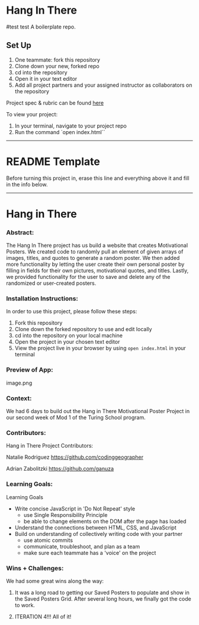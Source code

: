 # Hang In There
#test
test
A boilerplate repo. 

## Set Up

1. One teammate: fork this repository
2. Clone down your new, forked repo
3. cd into the repository
4. Open it in your text editor
5. Add all project partners and your assigned instructor as collaborators on the repository

Project spec & rubric can be found [here](https://frontend.turing.edu/projects/module-1/hang-in-there.html)

To view your project:

1. In your terminal, navigate to your project repo
2. Run the command `open index.html``
  
______________________________________________________  
# README Template  
Before turning this project in, erase this line and everything above it and fill in the info below.  
______________________________________________________  

# Hang in There  

### Abstract:
[//]: <> (Briefly describe what you built and its features. What problem is the app solving? How does this application solve that problem?)

The Hang In There project has us build a website that creates Motivational Posters.  We created code to randomly pull an element of given arrays of images, titles, and quotes to generate a random poster.  We then added more functionality by letting the user create their own personal poster by filling in fields for their own pictures, motivational quotes, and titles.  Lastly, we provided functionality for the user to save and delete any of the randomized or user-created posters.

### Installation Instructions:
[//]: <> (What steps does a person have to take to get your app cloned down and running?)

In order to use this project, please follow these steps:
1. Fork this repository
2. Clone down the forked repository to use and edit locally
3. cd into the repository on your local machine
4. Open the project in your chosen text editor
5. View the project live in your browser by using `open index.html` in your terminal

### Preview of App:
[//]: <> (Provide ONE gif or screenshot of your application - choose the "coolest" piece of functionality to show off.)

image.png

### Context:
[//]: <> (Give some context for the project here. How long did you have to work on it? How far into the Turing program are you?)

We had 6 days to build out the Hang in There Motivational Poster Project in our second week of Mod 1 of the Turing School program.

### Contributors:
[//]: <> (Who worked on this application? Link to their GitHubs.)

Hang in There Project Contributors:

Natalie Rodriguez
https://github.com/codinggeographer

Adrian Zabolitzki
https://github.com/ganuza


### Learning Goals:
[//]: <> (What were the learning goals of this project? What tech did you work with?)

Learning Goals
- Write concise JavaScript in 'Do Not Repeat' style
    - use Single Responsibility Principle
    - be able to change elements on the DOM after the page has loaded
- Understand the connections between HTML, CSS, and JavaScript
- Build on understanding of collectively writing code with your partner
    - use atomic commits
    - communicate, troubleshoot, and plan as a team
    - make sure each teammate has a 'voice' on the project

### Wins + Challenges:
[//]: <> (What are 2-3 wins you have from this project? What were some challenges you faced - and how did you get over them?)

We had some great wins along the way:
1. It was a long road to getting our Saved Posters to populate and show in the Saved Posters Grid.  After several long hours, we finally got the code to work.

2. ITERATION 4!!!  All of it!


